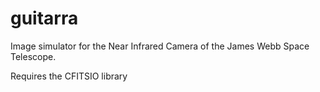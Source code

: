 # guitarra
Image simulator for the Near Infrared Camera of the James Webb Space Telescope.

Requires the CFITSIO library
